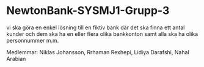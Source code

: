 # NewtonBank-SYSMJ1-Grupp-3
vi ska göra en enkel lösning till en fiktiv bank där det ska finna ett antal kunder och dem ska ha en eller flera olika bankkonton samt alla ska ha olika personnummer m.m.

Medlemmar: Niklas Johansson, Rrhaman Rexhepi, Lidiya Darafshi, Nahal Arabian
